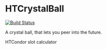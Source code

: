 # HTCrystalBall

[![Build Status](https://travis-ci.org/psyinfra/HTCrystal_ball.svg?branch=master)](https://travis-ci.org/psyinfra/HTCrystal_ball)

A crystal ball, that lets you peer into the future.

HTCondor slot calculator
